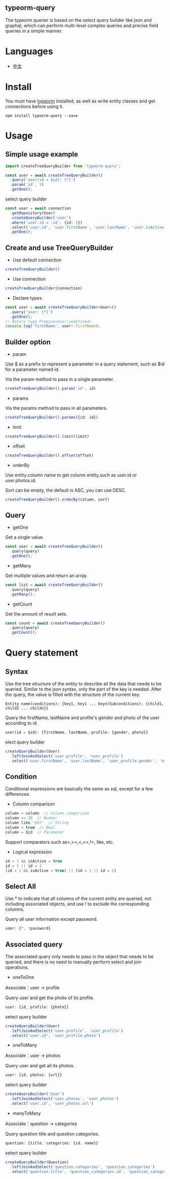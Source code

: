 typeorm-query
---

The typeorm querier is based on the select query bulider like json and graphql, which can perform multi-level complex queries and precise field queries in a simple manner.

# Languages

* [中文](./doc/Chinese.md)

# Install

You must have [typeorm](https://github.com/typeorm/typeorm) installed, as well as write entity classes and get connections before using it.

```
npm install typeorm-query --save
```

# Usage

## Simple usage example

```typescript
import createTreeQueryBuilder from 'typeorm-query';

const user = await createTreeQueryBuilder()
  .query('user(id = $id): {*}')
  .param('id', 1)
  .getOne();
```

select query builder

```typescript
const user = await connection
  .getRepository(User)
  .createQueryBuilder('user')
  .where('user.id = :id', {id: 1})
  .select('user.id', 'user.firstName', 'user.lastName', 'user.isActive')
  .getOne();
```

## Create and use TreeQueryBuilder

* Use default connection

```typescript
createTreeQueryBuilder()
```

* Use connection

```typescript
createTreeQueryBuilder(connection)
```
* Declare types

```typescript
const user = await createTreeQueryBuilder<User>()
  .query('user: {*}')
  .getOne();
// Return type Promise<User|undefined>
console.log('firstName', user!.firstName);
```
## Builder option

* param

Use $ as a prefix to represent a parameter in a query statement, such as $id for a parameter named id.

Via the param method to pass in a single parameter. 

```typescript
createTreeQueryBuilder().param('id', id)
```

* params

Via the params method to pass in all parameters. 

```typescript
createTreeQueryBuilder().params({id: id})
```

* limit

```typescript
createTreeQueryBuilder().limit(limit)
```

* offset

```typescript
createTreeQueryBuilder().offset(offset)
```

* orderBy

Use entity.column name to get column entity,such as user.id or user.photos.id.

Sort can be empty, the default is ASC, you can use DESC.

```typescript
createTreeQueryBuilder().orderBy(column, sort)
````

## Query

* getOne

Get a single value.


```typescript
const user = await createTreeQueryBuilder()
  .query(query)
  .getOne();
```

* getMany

Get multiple values and return an array.

```typescript
const list = await createTreeQueryBuilder()
  .query(query)
  .getMany();
```

* getCount

Get the amount of result sets.

```typescript
const count = await createTreeQueryBuilder()
  .query(query)
  .getCount();
```

# Query statement

## Syntax

Use the tree structure of the entity to describe all the data that needs to be queried. Similar to the json syntax, only the part of the key is needed. After the query, the value is filled with the structure of the current key.

```
Entity name(conditions): {key1, key1 ... keyn(Subconditions): {child1, child2 ... childn}}
```

Query the firstName, lastName and profile's gender and photo of the user according to id.

```typescript
user(id = $id): {firstName, lastName, profile: {gender, photo}}
```

elect query builder

```typescript
createQueryBuilder(User)
  .leftJoinAndSelect('user.profile', 'user_profile')
  .select('user.firstName', 'user.lastName', 'user_profile.gender', 'user_profile.photo')
```


## Condition

Conditional expressions are basically the same as sql, except for a few differences.

* Column comparison

```typescript
column = column  // Column comparison
column >= 10  // Number
column like 'str'  // String
column = true  // Bool
column = $id  // Parameter
```

Support comparators such as=,>=,<,<=,!=, like, etc.

* Logical expression

```typescript
id = 1 && isActive = true
id = 1 || id = 2
(id = 1 && isActive = true) || (id = 1 || id = 2)
```

## Select All
Use * to indicate that all columns of the current entity are queried, not including associated objects, and use ! to exclude the corresponding columns.

Query all user information except password.

```typescript
user: {*, !password}
```

## Associated query

The associated query only needs to pass in the object that needs to be queried, and there is no need to manually perform select and join operations.

* oneToOne

Associate：user -> profile

Query user and get the photo of its profile.

```typescript
user: {id, profile: {photo}}
```

select query builder  

```typescript
createQueryBuilder(User)
  .leftJoinAndSelect('user.profile', 'user_profile')
  .select('user.id', 'user_profile.photo')
```

* oneToMany

Associate：user -> photos

Query user and get all its photos.

```typescript
user: {id, photos: {url}}
```

select query builder  

```typescript
createQueryBuilder('User')
  .leftJoinAndSelect('user.photos', 'user_photos')
  .select('user.id', 'user_photos.url')
```

* manyToMany

Associate：question -> categories

Query question title and question categories.

```typescript
question: {title, categories: {id, name}}
```

select query builder
  
```typescript
createQueryBuilder(Question)
  .leftJoinAndSelect('question.categories', 'question_categories')
  .select('question.title', 'question_categories.id', 'question_categories.name')
```
